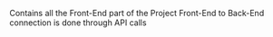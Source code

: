Contains all the Front-End part of the Project
Front-End to Back-End connection is done through API calls
